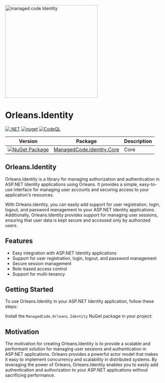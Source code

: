 <img alt="managed code Identity" src="https://github.com/managed-code-hub/Identity/raw/main/logo.png" width="300px" />

# Orleans.Identity

[![.NET](https://github.com/managed-code-hub/Identity/actions/workflows/dotnet.yml/badge.svg)](https://github.com/managed-code-hub/Identity/actions/workflows/dotnet.yml)
[![nuget](https://github.com/managed-code-hub/Identity/actions/workflows/nuget.yml/badge.svg?branch=main)](https://github.com/managed-code-hub/Identity/actions/workflows/nuget.yml)
[![CodeQL](https://github.com/managed-code-hub/Identity/actions/workflows/codeql-analysis.yml/badge.svg?branch=main)](https://github.com/managed-code-hub/Identity/actions/workflows/codeql-analysis.yml)

| Version                                                                                                                                    | Package                                                                               | Description |
|--------------------------------------------------------------------------------------------------------------------------------------------|---------------------------------------------------------------------------------------|-------------|
| [![NuGet Package](https://img.shields.io/nuget/v/ManagedCode.Identity.Core.svg)](https://www.nuget.org/packages/ManagedCode.Identity.Core) | [ManagedCode.Identity.Core](https://www.nuget.org/packages/ManagedCode.Identity.Core) | Core        |

## Orleans.Identity

Orleans.Identity is a library for managing authorization and authentication in ASP.NET Identity applications using
Orleans.
It provides a simple, easy-to-use interface for managing user accounts and securing access to your application's
resources.

With Orleans.Identity, you can easily add support for user registration, login, logout, and password management to your
ASP.NET Identity applications. Additionally, Orleans.Identity provides support for managing user sessions, ensuring that
user data is kept secure and accessed only by authorized users.

## Features

- Easy integration with ASP.NET Identity applications
- Support for user registration, login, logout, and password management
- Secure session management
- Role-based access control
- Support for multi-tenancy

## Getting Started

To use Orleans.Identity in your ASP.NET Identity application, follow these steps:

Install the ```ManagedCode.Orleans.Identity``` NuGet package in your project:

## Motivation

The motivation for creating Orleans.Identity is to provide a scalable and performant solution for managing user sessions
and authentication in ASP.NET applications. Orleans provides a powerful actor model that makes it easy to implement
concurrency and scalability in distributed systems. By leveraging the power of Orleans, Orleans.Identity enables you to
easily add authentication and authorization to your ASP.NET applications without sacrificing performance.

